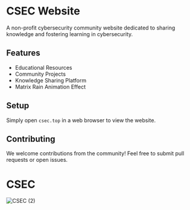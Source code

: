 
# CSEC Website

A non-profit cybersecurity community website dedicated to sharing knowledge and fostering learning in cybersecurity.

## Features

- Educational Resources
- Community Projects
- Knowledge Sharing Platform
- Matrix Rain Animation Effect

## Setup

Simply open `csec.top` in a web browser to view the website.

## Contributing

We welcome contributions from the community! Feel free to submit pull requests or open issues.

# CSEC
>>>>>>
![CSEC (2)](https://github.com/user-attachments/assets/88c7cfa8-b626-45bb-8703-8309300e8259)
